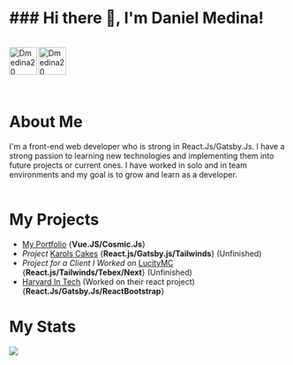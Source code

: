 <h1>### Hi there 👋, I'm Daniel Medina!</h1>

<br/>
<a href="https://www.linkedin.com/in/dannymedina007/" target="_blank" >
    <img align ="left" alt="Dmedina20 LinkedIN" width="50px" src ="https://img.icons8.com/nolan/64/linkedin.png" />
</a>
  <a href="https://www.danielmed.com" target="_blank">
    <img align ="left" alt="Dmedina20 Portfolio " width="50px" src ="https://img.icons8.com/nolan/64/resume.png" />
  </a>
  
  <br/>
  
  <br/>
  
![]()

<br/>
<h1 >About Me</h1>
I'm a front-end web developer who is strong in React.Js/Gatsby.Js. I have a strong passion to learning new technologies and implementing them into future projects or current ones. I have worked in solo and in team environments and my goal is to grow and learn as a developer.
<br/>
<br/>

<h1>My Projects</h1>

- [My Portfolio](https://www.danielmed.com) {**Vue.JS/Cosmic.Js**}
- *Project* [Karols Cakes](https://karols-cakes.netlify.app) {**React.js/Gatsby.js/Tailwinds**} (Unfinished)
- *Project for a Client I Worked on* [LucityMC](https://reactproject-f9d50.web.app)  {**React.js/Tailwinds/Tebex/Next**} (Unfinished)
- [Harvard In Tech](https://www.harvardintechseattle.com) (Worked on their react project) {**React.Js/Gatsby.Js/ReactBootstrap**}


<h1>My Stats</h1>


<div align="left"><img src="https://github-profile-trophy.vercel.app/?username=Dmedina20&theme=tokyonight&count_private=true&include_all_commits"></div>

